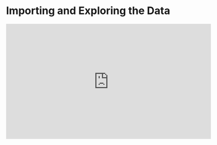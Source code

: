 # Importing and Exploring the Data

<iframe width="560" height="315" src="https://www.youtube.com/embed/nCoGzCSSwFQ" title="YouTube video player" frameborder="0" allow="accelerometer; autoplay; clipboard-write; encrypted-media; gyroscope; picture-in-picture" allowfullscreen></iframe>